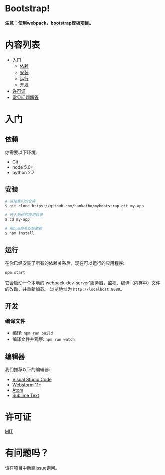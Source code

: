 # Bootstrap!

**注意：使用webpack，bootstrap模板项目。**

# 内容列表

* [入门](#入门)
    * [依赖](#依赖)
    * [安装](#安装)
    * [运行](#运行)
    * [开发](#开发)
* [许可证](#license)
* [常见问题解答](#常见问题解答)

# 入门

## 依赖

你需要以下环境:
* Git
* node 5.0+
* python 2.7

## 安装

```bash
# 克隆我们的仓库
$ git clone https://github.com/hankaibo/mybootstrap.git my-app

# 进入到你的应用目录
$ cd my-app

# 用npm命令安装依赖
$ npm install

```

## 运行

在你已经安装了所有的依赖关系后，现在可以运行的应用程序:

```bash
npm start
```

它会启动一个本地的'webpack-dev-server'服务器，监视、编译（内存中）文件的改动，并重新加载。
浏览地址为 `http://localhost:8080`。

## 开发

### 编译文件

* 编译: `npm run build`
* 编译文件并观察: `npm run watch`

## 编辑器

我们推荐以下的编辑器:

* [Visual Studio Code](https://code.visualstudio.com/)
* [Webstorm 11+](https://www.jetbrains.com/webstorm/download/)
* [Atom](https://atom.io/)
* [Sublime Text](http://www.sublimetext.com/3)

# 许可证

[MIT](/LICENSE)

# 有问题吗？
请在项目中新建issue询问。
